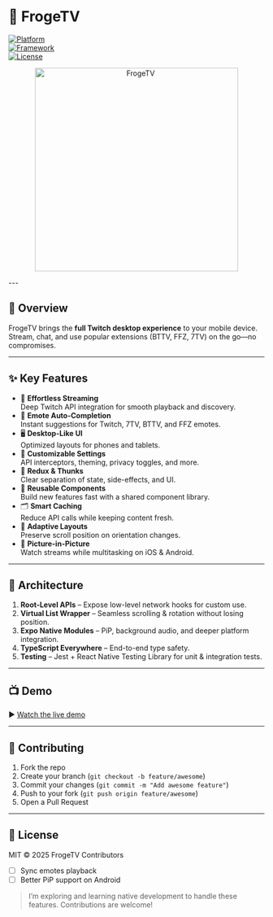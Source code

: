 # 🐸 FrogeTV

[![Platform](https://img.shields.io/badge/platform-iOS%20%26%20Android-blue)](https://expo.dev/)  
[![Framework](https://img.shields.io/badge/framework-React%20Native-61DAFB)](https://reactnative.dev/)  
[![License](https://img.shields.io/badge/license-MIT-green)](/LICENSE)

<p align="center">
  <img
    src="https://israel-portfolio.com/assets/FrogeTV-IF_VaJ0I.png"
    alt="FrogeTV"
    width="400"
  />
</p>
---

## 🚀 Overview

FrogeTV brings the **full Twitch desktop experience** to your mobile device.  
Stream, chat, and use popular extensions (BTTV, FFZ, 7TV) on the go—no compromises.

---

## ✨ Key Features

- 🎥 **Effortless Streaming**  
  Deep Twitch API integration for smooth playback and discovery.  
- 💬 **Emote Auto-Completion**  
  Instant suggestions for Twitch, 7TV, BTTV, and FFZ emotes.  
- 🖥️ **Desktop-Like UI**  
  Optimized layouts for phones and tablets.  
- 🔧 **Customizable Settings**  
  API interceptors, theming, privacy toggles, and more.  
- 🔄 **Redux & Thunks**  
  Clear separation of state, side-effects, and UI.  
- 🔁 **Reusable Components**  
  Build new features fast with a shared component library.  
- 🗂️ **Smart Caching**  
  Reduce API calls while keeping content fresh.  
- 📐 **Adaptive Layouts**  
  Preserve scroll position on orientation changes.  
- 🔳 **Picture-in-Picture**  
  Watch streams while multitasking on iOS & Android.

---

## 🎨 Architecture

1. **Root-Level APIs** – Expose low-level network hooks for custom use.  
2. **Virtual List Wrapper** – Seamless scrolling & rotation without losing position.  
3. **Expo Native Modules** – PiP, background audio, and deeper platform integration.  
4. **TypeScript Everywhere** – End-to-end type safety.  
5. **Testing** – Jest + React Native Testing Library for unit & integration tests.

---

## 📺 Demo

▶️ [Watch the live demo](https://www.youtube.com/watch?v=MgvPfFEubTA)

---

## 🤝 Contributing

1. Fork the repo  
2. Create your branch (`git checkout -b feature/awesome`)  
3. Commit your changes (`git commit -m "Add awesome feature"`)  
4. Push to your fork (`git push origin feature/awesome`)  
5. Open a Pull Request

---

## 📄 License

MIT © 2025 FrogeTV Contributors



- [ ] Sync emotes playback  
- [ ] Better PiP support on Android  

> I’m exploring and learning native development to handle these features. Contributions are welcome!